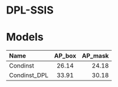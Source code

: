 # DPL-SSIS

# Models
|Name|AP_box|AP_mask|
|:-|:-:|-:|
|Condinst|26.14|24.18|
|Condinst_DPL|33.91|30.18|
